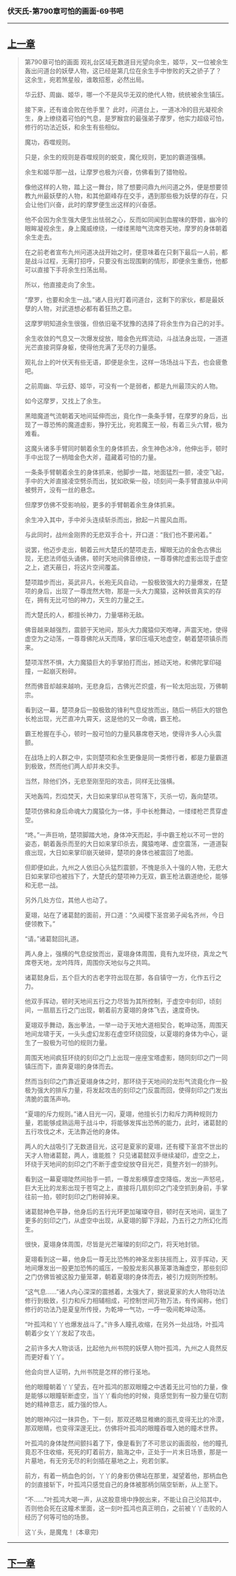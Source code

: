 ### 伏天氏-第790章可怕的画面-69书吧

--------
[上一章](./da1f31df16783c9b61e889edf773b35e.md)
--------


>
>
>
>第790章可怕的画面
>观礼台区域无数道目光望向余生，姬华，又一位被余生轰出问道台的妖孽人物，这已经是第几位在余生手中惨败的天之骄子了？
>这余生，宛若煞星般，谁敢招惹，必然出局。
>
>华云舒、周幽、姬华，哪一个不是风华无双的绝代人物，统统被余生镇压。
>
>接下来，还有谁会败在他手里？
>此时，问道台上，一道冰冷的目光凝视余生，身上缭绕着可怕的气息，是罗睺宫的最强弟子摩罗，他实力超级可怕，修行的功法近妖，和余生有些相似。
>
>魔功，吞噬规则。
>
>只是，余生的规则是吞噬规则的蜕变，魔化规则，更加的霸道强横。
>
>余生和姬华那一战，让摩罗也极为兴奋，仿佛看到了猎物般。
>
>像他这样的人物，踏上这一舞台，除了想要问鼎九州问道之外，便是想要领教九州最妖孽的人物，和其他巅峰存在交手，遇到那些极为妖孽的存在，只会让他们兴奋，此时的摩罗便生出这样的兴奋感。
>
>他不会因为余生强大便生出怯弱之心，反而如同闻到血腥味的野兽，幽冷的眼眸凝视余生，身上魔威缭绕，一缕缕黑暗气流席卷天地，摩罗的身体朝着余生走去。
>
>在之前老者宣布九州问道决战开始之时，便意味着在只剩下最后一人前，都是战斗过程，无需打招呼，只要没有出现围剿的情形，即便余生重伤，他都可以直接下手将余生扫荡出局。
>
>所以，他直接走向了余生。
>
>“摩罗，也要和余生一战。”诸人目光盯着问道台，这剩下的家伙，都是最妖孽的人物，对武道想必都有着狂热之意。
>
>这摩罗明知道余生很强，但依旧毫不犹豫的选择了将余生作为自己的对手。
>
>余生收敛的气息又一次爆发绽放，暗金色光辉流动，斗战法身出现，一道道光芒直接洞穿身躯，使得他充满了无尽的力量感。
>
>观礼台上的叶伏天有些无语，即便是余生，这样一场场战斗下去，也会疲惫吧。
>
>之前周幽、华云舒、姬华，可没有一个是弱者，都是九州最顶尖的人物。
>
>如今这摩罗，又找上了余生。
>
>黑暗魔道气流朝着天地间延伸而出，竟化作一条条手臂，在摩罗的身后，出现了一尊恐怖的魔道虚影，狰狞无比，宛若魔王一般，有着三头六臂，极为难看。
>
>这魔头诸多手臂同时朝着余生的身体抓去，余生神色冰冷，他伸出手，顿时手中出现了一柄暗金色大斧，蕴藏着可怕的力量。
>
>一条条手臂朝着余生的身体抓来，他脚步一踏，地面猛烈一颤，凌空飞起，手中的大斧直接凌空劈杀而出，犹如砍柴一般，顷刻间一条手臂直接从中间被劈开，没有一丝的悬念。
>
>但摩罗仿佛不受影响般，更多的手臂朝着余生身体抓来。
>
>余生冲入其中，手中斧头连续斩杀而出，掀起一片腥风血雨。
>
>与此同时，战州金刚界的无悲双手合十，开口道：“我们也不要闲着。”
>
>说罢，他迈步走出，朝着云州大楚氏的楚项走去，耀眼无边的金色古佛出现，无悲法师低头诵佛，顿时天地间佛音缭绕，一尊尊佛陀虚影出现于虚空之上，遮天蔽日，将这片空间覆盖。
>
>楚项踏步而出，英武非凡，长袍无风自动，一股极致强大的力量爆发，在楚项的身后，出现了一尊庞然大物，那是一头大力魔猿，这种妖兽真实的存在，拥有无比可怕的神力，天生的力量之王。
>
>而大楚氏的人，都擅长神力，力量堪称无敌。
>
>佛音越来越强烈，震颤于天地间，那头大力魔猿仰天咆哮，声震天地，使得虚空为之动荡，一尊尊佛陀从天而降，掌印压塌天地虚空，朝着楚项镇杀而来。
>
>楚项浑然不惧，大力魔猿巨大的手掌拍打而出，撼动天地，和佛陀掌印碰撞，一起崩灭粉碎。
>
>然而佛音却越来越响，无悲身后，古佛光芒炽盛，有一轮太阳出现，万佛朝宗。
>
>看到这一幕，楚项身后一股极致的锋利气息绽放而出，随后一柄巨大的银色长枪出现，光芒直冲九霄天，这是他的又一命魂，霸王枪。
>
>霸王枪握在手心，顿时一股可怕的力量风暴席卷天地，使得许多人心头震颤。
>
>在战场上的人群之中，实则楚项和余生更像是同一类修行者，都是力量霸道到极致，然而他们两人却并未交手。
>
>当然，除他们外，无悲至刚至阳的攻击，同样无比强横。
>
>天地轰鸣，烈焰焚天，大日如来掌印从苍穹落下，灭杀一切，轰向楚项。
>
>楚项仿佛和身后命魂大力魔猿化为一体，手中长枪舞动，一缕缕枪芒贯穿虚空。
>
>“咚。”一声巨响，楚项脚踏大地，身体冲天而起，手中霸王枪以不可一世的姿态，朝着轰杀而至的大日如来掌印杀去，魔猿咆哮、虚空震荡，一道道裂痕出现，大日如来掌印崩灭破碎，楚项的身体也被震回了地面。
>
>但即便如此，九州之人依旧心头猛烈震颤，不愧是杀入十强的人物，无悲大日如来掌印也被挡下了，大楚氏的楚项神力无双，霸王枪法霸道绝伦，能够和无悲一战。
>
>另外几处方位，其他人也动了。
>
>夏翊，站在了诸葛懿的面前，开口道：“久闻稷下圣宫弟子闻名齐州，今日便领教下。”
>
>“请。”诸葛懿回礼道。
>
>两人身上，强横的气息绽放而出，夏翊身体周围，竟有九龙环绕，真龙之气席卷天地，龙吟阵阵，周围你天地似与之共鸣。
>
>诸葛懿身后，五个巨大的古老字符出现在那，各自镇守一方，化作五行之力。
>
>他双手挥动，顿时天地间五行之力尽皆为其所控制，于虚空中刻印，顷刻间，一扇扇五行之门出现，朝着前方夏翊的身体飞去，速度奇快。
>
>夏翊双手舞动，轰出拳法，一举一动于天地大道相契合，乾坤动荡，周围天地间龙啸于天，一头头虚幻龙影在虚空环绕回旋，以夏翊的身体为中心，诞生了一股极为可怕的规则力量。
>
>周围天地间疯狂环绕的刻印之门上出现一座座宝塔虚影，随同刻印之门一同镇压而下，直奔夏翊的身体而去。
>
>然而当刻印之门靠近夏翊身体之时，那环绕于天地间的龙形气流竟化作一股极为强大的排斥力量，将发起攻击的刻印之门反震而回，使得刻印之门发出清脆的震荡声响。
>
>“夏翊的斥力规则。”诸人目光一闪，夏翊，他擅长引力和斥力两种规则力量，若能够成熟运用于战斗中，将能够发挥出恐怖的能力，此时，诸葛懿的五行攻伐之术，无法靠近他的身体。
>
>两人的大战吸引了无数道目光，这可是夏家的夏翊，还有稷下圣宫不世出的天才人物诸葛懿，两人，谁能胜？
>只见诸葛懿双手继续凝印，虚空之上，环绕于天地间的刻印之门不断于虚空绽放夺目光芒，竟整齐划一的排列。
>
>看到这一幕夏翊陡然间抬手一抓，一尊龙影横穿虚空降临，发出一声怒吼，巨大无比的龙影出现于苍穹之上，直接将几扇刻印之门凌空抓到身前，手掌往前一拍，顿时刻印之门粉碎掉来。
>
>诸葛懿神色平静，他身后的五行光环更加璀璨夺目，顿时在天地间，诞生了更多的刻印之门，从虚空中出现，从夏翊的脚下浮起，乃五行之力所幻化而生。
>
>很快，夏翊身体周围，尽皆是光芒璀璨的刻印之门，将天地封锁。
>
>夏翊看到这一幕，他身后一尊无比恐怖的神圣龙影扶摇而上，双手挥动，天地间爆发出一股更加恐怖的威压，一股股龙影风暴笼罩浩瀚虚空，那些刻印之门仿佛皆被这股力量笼罩，朝着夏翊的身体而去，被引力规则所控制。
>
>“这气息……”诸人内心深深的震撼着，太强大了，据说夏家的大人物将功法修行到极致，引力和斥力相辅相成，可控制世间万物万法，有传闻称，他们修行的功法乃是夏皇所传授，为乾坤一气功，一呼一吸间乾坤动荡。
>
>“叶孤鸿和丫丫也爆发战斗了。”许多人瞳孔收缩，在另外一处战场，叶孤鸿朝着少女丫丫发起了攻击。
>
>之前许多大人物谈话，比起他九州书院的妖孽人物叶孤鸿，九州之人竟然反而更好看丫丫。
>
>他会向世人证明，九州书院是怎样的修行圣地。
>
>他的眼瞳朝着丫丫望去，在叶孤鸿的那双眼瞳之中透着无比可怕的力量，像是能够以眼瞳斩断虚空，当丫丫看向他的时候，竟感觉到有一股力量在切割她的精神意志，威力强的惊人。
>
>她的眼神闪过一抹异色，下一刻，那双还略显稚嫩的面孔变得无比的冷漠，那双眼睛，也变得深邃无比，仿佛将叶孤鸿的眼瞳吞噬入她的瞳术世界。
>
>叶孤鸿的身体陡然间颤抖着了下，像是看到了不可思议的画面般，他的瞳孔竟忍不住收缩，死死的盯着前方，脑海之中，正处于一片末日场景，那是一片墓地，有无穷无尽的利剑插在墓地之上，宛若剑冢。
>
>前方，有着一柄血色的剑，丫丫的身影仿佛站在那里，凝望着他，那柄血色的剑直接斩下，叶孤鸿只感觉自己的身体被那柄剑隔空斩断，从上至下。
>
>“不……”叶孤鸿大喝一声，从这股意境中挣脱出来，不能让自己沦陷其中，否则他会死在这瞳术里面，这一刻叶孤鸿也真正明白，之前被丫丫击败的人经历了何等可怕的场景。
>
>这丫头，是魔鬼！
>(本章完)
>
>

--------
[下一章](./c74d8b7f2aef0e2ec9d12a2f757551ae.md)
--------
